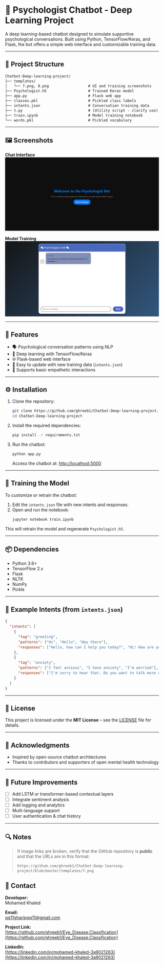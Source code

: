 
# 🧠 Psychologist Chatbot - Deep Learning Project

A deep learning-based chatbot designed to simulate supportive psychological conversations. Built using Python, TensorFlow/Keras, and Flask, the bot offers a simple web interface and customizable training data.

---

## 📁 Project Structure

```
Chatbot-Deep-learning-project/
├── templates/
│   └── 7.png, 8.png                  # UI and training screenshots
├── Psychologist.h5                   # Trained Keras model
├── app.py                            # Flask web app
├── classes.pkl                       # Pickled class labels
├── intents.json                      # Conversation training data
├── t.py                              # (Utility script - clarify use)
├── train.ipynb                       # Model training notebook
└── words.pkl                         # Pickled vocabulary
```

---

## 🖼️ Screenshots

**Chat Interface**  
![Chatbot Interface](https://github.com/ghreeb1/Chatbot-Deep-learning-project/blob/master/templates/7.png)

**Model Training**  
![Training Process](https://github.com/ghreeb1/Chatbot-Deep-learning-project/blob/master/templates/8.png)

---

## 🚀 Features

- 🗣️ Psychological conversation patterns using NLP
- 🤖 Deep learning with TensorFlow/Keras
- 🌐 Flask-based web interface
- 🔧 Easy to update with new training data (`intents.json`)
- 💬 Supports basic empathetic interactions

---

## ⚙️ Installation

1. Clone the repository:
   ```bash
   git clone https://github.com/ghreeb1/Chatbot-Deep-learning-project.git
   cd Chatbot-Deep-learning-project
   ```

2. Install the required dependencies:
   ```bash
   pip install -r requirements.txt
   ```

3. Run the chatbot:
   ```bash
   python app.py
   ```
   Access the chatbot at: [http://localhost:5000](http://localhost:5000)

---

## 🧪 Training the Model

To customize or retrain the chatbot:

1. Edit the `intents.json` file with new intents and responses.
2. Open and run the notebook:
   ```bash
   jupyter notebook train.ipynb
   ```

This will retrain the model and regenerate `Psychologist.h5`.

---

## 📦 Dependencies

- Python 3.6+
- TensorFlow 2.x
- Flask
- NLTK
- NumPy
- Pickle

---

## 🧠 Example Intents (from `intents.json`)
```json
{
  "intents": [
    {
      "tag": "greeting",
      "patterns": ["Hi", "Hello", "Hey there"],
      "responses": ["Hello, how can I help you today?", "Hi! How are you feeling?"]
    },
    {
      "tag": "anxiety",
      "patterns": ["I feel anxious", "I have anxiety", "I'm worried"],
      "responses": ["I'm sorry to hear that. Do you want to talk more about it?", "Anxiety is tough. You're not alone."]
    }
  ]
}
```

---

## 📄 License

This project is licensed under the **MIT License** – see the [LICENSE](LICENSE) file for details.

---

## 🙏 Acknowledgments

- Inspired by open-source chatbot architectures
- Thanks to contributors and supporters of open mental health technology

---

## 🔧 Future Improvements

- [ ] Add LSTM or transformer-based contextual layers
- [ ] Integrate sentiment analysis
- [ ] Add logging and analytics
- [ ] Multi-language support
- [ ] User authentication & chat history

---

## 🔍 Notes

> If image links are broken, verify that the GitHub repository is **public** and that the URLs are in this format:
> ```
> https://github.com/ghreeb1/Chatbot-Deep-learning-project/blob/master/templates/7.png
> ```
## 📧 Contact

**Developer:**  
Mohamed Khaled

**Email:**  
qq11gharipqq11@gmail.com

**Project Link:**  
[https://github.com/ghreeb1/Eye_Disease.Classification](https://github.com/ghreeb1/Eye_Disease.Classification)

**LinkedIn:**  
[https://linkedin.com/in/mohamed-khaled-3a9021263](https://linkedin.com/in/mohamed-khaled-3a9021263)
